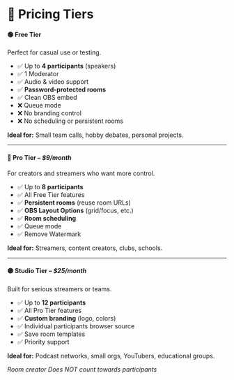 # 💸 Pricing Tiers

#### 🟢 **Free Tier**

Perfect for casual use or testing.

- ✅ Up to **4 participants** (speakers)
- ✅ 1 Moderator
- ✅ Audio & video support
- ✅ **Password-protected rooms**
- ✅ Clean OBS embed
- ❌ Queue mode
- ❌ No branding control
- ❌ No scheduling or persistent rooms

**Ideal for:** Small team calls, hobby debates, personal projects.

---

#### 🔵 **Pro Tier** – _\$9/month_

For creators and streamers who want more control.

- ✅ Up to **8 participants**
- ✅ All Free Tier features
- ✅ **Persistent rooms** (reuse room URLs)
- ✅ **OBS Layout Options** (grid/focus, etc.)
- ✅ **Room scheduling**
- ✅ Queue mode
- ✅ Remove Watermark

**Ideal for:** Streamers, content creators, clubs, schools.

---

#### 🟣 **Studio Tier** – _\$25/month_

Built for serious streamers or teams.

- ✅ Up to **12 participants**
- ✅ All Pro Tier features
- ✅ **Custom branding** (logo, colors)
- ✅ Individual participants browser source
- ✅ Save room templates
- ✅ Priority support

**Ideal for:** Podcast networks, small orgs, YouTubers, educational groups.

_Room creator Does NOT count towards participants_
